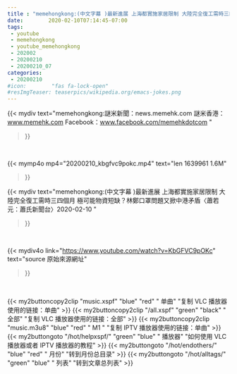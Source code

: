 ```yaml
---
title : "memehongkong:(中文字幕 )最新進展 上海都實施家居限制 大陸完全復工需時三四個月 極可能物資短缺？林鄭口罩問題又掀中港矛盾〈蕭若元：蕭氏新聞台〉2020-02-10 "
date:        2020-02-10T07:14:45-07:00
tags:
 - youtube
 - memehongkong
 - youtube_memehongkong
 - 202002
 - 20200210
 - 20200210_07
categories:
 - 20200210
#icon:        "fas fa-lock-open"
#resImgTeaser: teaserpics/wikipedia.org/emacs-jokes.png
---
```


{{< mydiv text="memehongkong:謎米新聞：news.memehk.com 謎米香港： www.memehk.com Facebook：www.facebook.com/memehkdotcom "
>}}
<br>


{{< mymp4o mp4="20200210_kbgfvc9pokc.mp4"
text="len 1639961    1.6M"
>}}


{{< mydiv text="memehongkong:(中文字幕 )最新進展 上海都實施家居限制 大陸完全復工需時三四個月 極可能物資短缺？林鄭口罩問題又掀中港矛盾〈蕭若元：蕭氏新聞台〉2020-02-10 "
>}}
<br>

{{< mydiv4o link="https://www.youtube.com/watch?v=KbGFVC9pOKc"
text="source 原始來源網址"
>}}


<br>



{{< my2buttoncopy2clip "music.xspf"        "blue"   "red"    " 单曲"  "复制 VLC 播放器使用的链接：单曲" >}} {{< my2buttoncopy2clip "/all.xspf"         "green"  "black"  " 全部"  "复制 VLC 播放器使用的链接：全部" >}} {{< my2buttoncopy2clip "music.m3u8"        "blue"   "red"    " M1 "    "复制 IPTV 播放器使用的链接：单曲" >}} {{< my2buttongoto      "/hot/helpxspf/"    "green"  "blue"   " 播放器" "如何使用 VLC 播放器或者 IPTV 播放器的教程" >}} {{< my2buttongoto      "/hot/endothers/"   "blue"   "red"    " 月份"   "转到月份总目录" >}} {{< my2buttongoto      "/hot/alltags/"     "green"  "blue"   " 列表"   "转到文章总列表" >}} 
